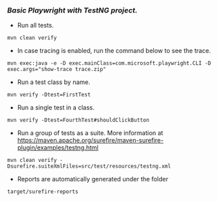 ### _Basic Playwright with TestNG project._

- Run all tests.
```
mvn clean verify
```

- In case tracing is enabled, run the command below to see the trace.
```
mvn exec:java -e -D exec.mainClass=com.microsoft.playwright.CLI -D exec.args="show-trace trace.zip"
```

- Run a test class by name.
```
mvn verify -Dtest=FirstTest
```

- Run a single test in a class.
```
mvn verify -Dtest=FourthTest#shouldClickButton
```

- Run a group of tests as a suite. More information at https://maven.apache.org/surefire/maven-surefire-plugin/examples/testng.html
```
mvn clean verify -Dsurefire.suiteXmlFiles=src/test/resources/testng.xml
```

- Reports are automatically generated under the folder
```
target/surefire-reports
```

